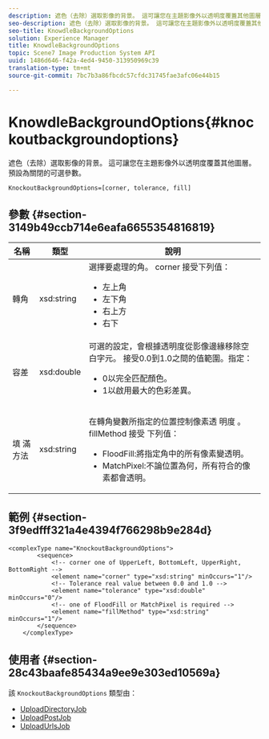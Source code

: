 ```yaml
---
description: 遮色（去除）選取影像的背景。 這可讓您在主題影像外以透明度覆蓋其他圖層。 預設為關閉的可選參數。
seo-description: 遮色（去除）選取影像的背景。 這可讓您在主題影像外以透明度覆蓋其他圖層。 預設為關閉的可選參數。
seo-title: KnowdleBackgroundOptions
solution: Experience Manager
title: KnowdleBackgroundOptions
topic: Scene7 Image Production System API
uuid: 1486d646-f42a-4ed4-9450-313950969c39
translation-type: tm+mt
source-git-commit: 7bc7b3a86fbcdc57cfdc31745fae3afc06e44b15

---
```



# KnowdleBackgroundOptions{#knockoutbackgroundoptions}

遮色（去除）選取影像的背景。 這可讓您在主題影像外以透明度覆蓋其他圖層。 預設為關閉的可選參數。

`KnockoutBackgroundOptions=[corner, tolerance, fill]`

## 參數 {#section-3149b49ccb714e6eafa6655354816819}

<table id="table_68131DE0A3C84908A43C6F7777F20973"> 
 <thead> 
  <tr> 
   <th colname="col1" class="entry"> 名稱 </th> 
   <th colname="col2" class="entry"> 類型 </th> 
   <th colname="col3" class="entry"> 說明 </th> 
  </tr> 
 </thead>
 <tbody> 
  <tr> 
   <td colname="col1"> <span class="codeph"> <span class="varname"> 轉角</span></span> </td> 
   <td colname="col2"> <span class="codeph"> xsd:string</span> </td> 
   <td colname="col3">選擇要處理的角。 <span class="codeph"> corner</span> 接受下列值： 
    <ul id="ul_36C2F07706764A7081010D5521BF3096">
     <li id="li_CBACE5C6AA8C48D3BEE033D3AE03AF3C"><span class="codeph"> 左上角</span></li>
     <li id="li_49AC53536B4B4D2CA3DD89E2A2B2E95D"><span class="codeph"> 左下角</span></li>
     <li id="li_7AD372FF4A9B48F0A16964EE9CB3EE88"><span class="codeph"> 右上方</span></li>
     <li id="li_D31476DD9A8E4BDBB13A6DDA46547877"><span class="codeph"> 右下</span></li>
    </ul></td> 
  </tr> 
  <tr> 
   <td colname="col1"> <span class="codeph"> <span class="varname"> 容差</span></span> </td> 
   <td colname="col2"> <span class="codeph"> xsd:double</span> </td> 
   <td colname="col3">可選的設定，會根據透明度從影像邊緣移除空白字元。 接受0.0到1.0之間的值範圍。指定： 
    <ul id="ul_FE5423B857AE43FCBA7A9AEA76C754CC">
     <li id="li_01E3BD0AB8DA4C408B47CB02B269404A">0以完全匹配顏色。 </li>
     <li id="li_FCE21384265D4ECE9C0D785F1BB32C3A">1以啟用最大的色彩差異。 </li>
    </ul></td> 
  </tr> 
  <tr> 
   <td colname="col1"> <span class="codeph"> 填 <span class="varname"> 滿方法</span></span> </td> 
   <td colname="col2"> <span class="codeph"> xsd:string</span> </td> 
   <td colname="col3"> <p>在轉角變數所指定的位置控制像素透 <span class="codeph"><span class="varname"> 明度</span></span> 。 fillMethod <span class="codeph"> 接受</span> 下列值： </p> 
    <ul id="ul_D95F3B613D344BB89487ED09D83F9217"> 
     <li id="li_3D7B7CA1B9094D16A98E0BA3D962E97F"> <span class="codeph"> FloodFill</span>:將指定角中的所有像素變透明。 </li> 
     <li id="li_F97343C3DA7644BCBD1748AD8F9DCE2E"> <span class="codeph"> MatchPixel</span>:不論位置為何，所有符合的像素都會透明。 </li> 
    </ul> </td> 
  </tr> 
 </tbody> 
</table>

## 範例 {#section-3f9edfff321a4e4394f766298b9e284d}

```
<complexType name="KnockoutBackgroundOptions">
        <sequence>
            <!-- corner one of UpperLeft, BottomLeft, UpperRight, BottomRight -->
            <element name="corner" type="xsd:string" minOccurs="1"/>
            <!-- Tolerance real value between 0.0 and 1.0 -->
            <element name="tolerance" type="xsd:double" minOccurs="0"/>
            <!-- one of FloodFill or MatchPixel is required -->
            <element name="fillMethod" type="xsd:string" minOccurs="1"/>
        </sequence>
    </complexType>
```

## 使用者 {#section-28c43baafe85434a9ee9e303ed10569a}

該 `KnockoutBackgroundOptions` 類型由：

* [UploadDirectoryJob](../../types/c-data-types/r-upload-directory-job.md#reference-e707ebf53b074c49ad983d1886e0bbb6)
* [UploadPostJob](../../types/c-data-types/r-upload-post-job.md#reference-bca2339b593f4637a687c33937215ef4)
* [UploadUrlsJob](../../types/c-data-types/r-upload-urls-job.md#reference-8e9bc895268c4321b233dbeadc990398)

